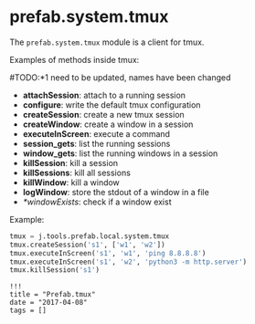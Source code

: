 # prefab.system.tmux

The `prefab.system.tmux` module is a client for tmux.

Examples of methods inside tmux:

#TODO:*1 need to be updated, names have been changed

- **attachSession**: attach to a running session
- **configure**: write the default tmux configuration
- **createSession**: create a new tmux session
- **createWindow**: create a window in a session
- **executeInScreen**: execute a command
- **session_gets**: list the running sessions
- **window_gets**: list the running windows in a session
- **killSession**: kill a session
- **killSessions**: kill all sessions
- **killWindow**: kill a window
- **logWindow**: store the stdout of a window in a file
- _*windowExists_: check if a window exist

Example:

```python
tmux = j.tools.prefab.local.system.tmux
tmux.createSession('s1', ['w1', 'w2'])
tmux.executeInScreen('s1', 'w1', 'ping 8.8.8.8')
tmux.executeInScreen('s1', 'w2', 'python3 -m http.server')
tmux.killSession('s1')
```

```
!!!
title = "Prefab.tmux"
date = "2017-04-08"
tags = []
```
